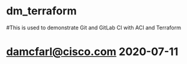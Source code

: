 # dm_terraform
#This is used to demonstrate Git and GitLab CI with ACI and Terraform
# damcfarl@cisco.com 2020-07-11
